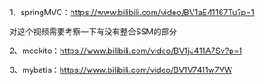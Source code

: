 1、springMVC：https://www.bilibili.com/video/BV1aE41167Tu?p=1

对这个视频需要考察一下有没有整合SSM的部分

2、mockito：https://www.bilibili.com/video/BV1jJ411A7Sv?p=1

3、mybatis：https://www.bilibili.com/video/BV1V7411w7VW